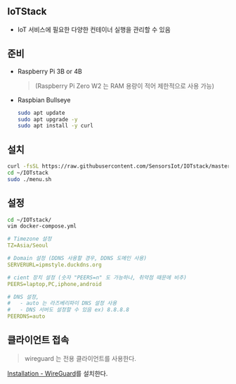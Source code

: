 ## IoTStack

- IoT 서비스에 필요한 다양한 컨테이너 실행을 관리할 수 있음

## 준비

- Raspberry Pi 3B or 4B
  
  > (Raspberry Pi Zero W2 는 RAM 용량이 적어 제한적으로 사용 가능)
- Raspbian Bullseye
  
  ```bash
  sudo apt update
  sudo apt upgrade -y
  sudo apt install -y curl
  ```

## 설치

```bash
curl -fsSL https://raw.githubusercontent.com/SensorsIot/IOTstack/master/install.sh | bash
cd ~/IOTstack
sudo ./menu.sh
```



## 설정

```bash
cd ~/IOTstack/
vim docker-compose.yml
```

```yaml
# Timezone 설정
TZ=Asia/Seoul

# Domain 설정 (DDNS 사용할 경우, DDNS 도메인 사용)
SERVERURL=ipmstyle.duckdns.org

# cient 장치 설정 (숫자 "PEERS=n" 도 가능하나, 취약점 때문에 비추)
PEERS=laptop,PC,iphone,android

# DNS 설정, 
#   - auto 는 라즈베리파이 DNS 설정 사용
#   - DNS 서버도 설정할 수 있음 ex) 8.8.8.8
PEERDNS=auto
```



## 클라이언트 접속

> wireguard 는 전용 클라이언트를 사용한다.

[Installation - WireGuard](https://www.wireguard.com/install/)를 설치한다.
